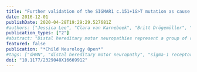 ```yaml
---
title: "Further validation of the SIGMAR1 c.151+1G>T mutation as cause of distal hereditary motor neuropathy"
date: 2016-12-01
publishDate: 2020-04-28T19:29:29.527681Z
#authors: ["Jessica Lee", "Clara van Karnebeek", "Britt Drögemöller", "Casper Shyr", "Maja Tarailo-Graovac", "Patrice Eydoux", "Colin Ross", "Wyeth Wasserman", "Bruce Björnson", "John Wu"]
publication_types: ["2"]
#abstract: "Distal hereditary motor neuropathies represent a group of rare genetic disorders characterized by progressive distal motor weakness without sensory loss. Their genetic heterogeneity is high and thus eligible for diagnostic whole exome sequencing. The authors report successful application of whole exome sequencing in diagnosing a second consanguineous family with distal hereditary motor neuropathy due to a homozygous c.151+1GtextgreaterT variant in SIGMAR1. This variant was recently proposed as causal for the same condition in a consanguineous Chinese family. Compared to this family, the Afghan ethnic origin of our patient is distinct, yet the features are identical, validating the SIGMAR1 deficiency phenotype: progressive muscle wasting/weakness in lower and upper limbs without sensory loss. Rapid disease progression during adolescent growth is similar and may be due to SIGMAR1's role in regulating axon elongation and tau phosphorylation. Finally, the authors conclude that SIGMAR1 deficiency should be added to the differential diagnosis of distal hereditary motor neuropathies."
featured: false
publication: "*Child Neurology Open*"
#tags: ["dHMN", "distal hereditary motor neuropathy", "sigma-1 receptor", "SIGMAR1", "whole exome sequencing"]
doi: "10.1177/2329048X16669912"
---
```


